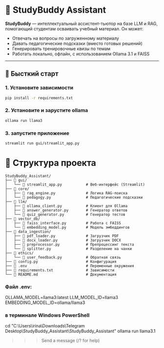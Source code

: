 # 📘 StudyBuddy Assistant

**StudyBuddy** — интеллектуальный ассистент-тьютор на базе LLM и RAG, помогающий студентам осваивать учебный материал. Он может:

- Отвечать на вопросы по загруженному материалу
- Давать педагогические подсказки (вместо готовых решений)
- Генерировать тренировочные квизы по темам
- Работать локально, офлайн, с использованием Ollama 3.1 и FAISS

---

## 🚀 Бысткий старт

### 1. Установите зависимости

```bash
pip install -r requirements.txt

```
### 2. Установите и зарустите ollama

```bash
ollama run llama3

```
### 3. запустите приложение

```bash
streamlit run gui/streamlit_app.py

```

# 📂 Структура проекта
```text
StudyBuddy_Assistant/
├── 📁 gui/
│   └── 📄 streamlit_app.py           # Веб-интерфейс (Streamlit)
├── 📁 core/
│   ├── 📄 rag_engine.py              # Логика RAG-поиска
│   └── 📄 pedagogy.py                # Педагогические подсказки
├── 📁 llm/
│   ├── 📄 ollama_client.py           # Клиент для Ollama
│   ├── 📄 answer_generator.py        # Генератор ответов
│   └── 📄 quiz_generator.py          # Генератор тестов
├── 📁 vector_db/
│   ├── 📄 faiss_interface.py         # Работа с FAISS
│   └── 📄 embedding_model.py         # Модель эмбеддингов
├── 📁 data_ingestion/
│   ├── 📄 pdf_loader.py              # Загрузчик PDF
│   ├── 📄 docx_loader.py             # Загрузчик DOCX
│   ├── 📄 preprocessor.py            # Препроцессинг текста
│   └── 📄 splitter.py                # Разделение на чанки
├── 📁 ethics/
│   └── 📄 user_feedback.py           # Обратная связь
├── 📄 config.py                      # Конфигурация
├── 📄 .env                           # Переменные окружения
├── 📄 requirements.txt               # Зависимости
└── 📄 README.md                      # Документация

```
### Файл .env:

OLLAMA_MODEL=llama3:latest
LLM_MODEL_ID=llama3
EMBEDDING_MODEL_ID=ollama/llama3

### в  терминале Windows PowerShell
cd "C:\Users\irina\Downloads\Telegram Desktop\StudyBuddy_Assistant\StudyBuddy_Assistant"
ollama run llama3.1
>>> Send a message (/? for help)
